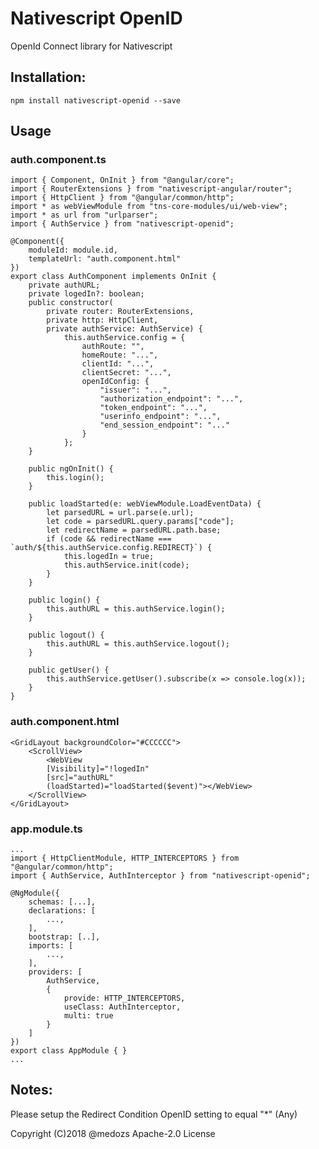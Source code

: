 ﻿# Nativescript OpenID

OpenId Connect library for Nativescript

## Installation: 
`npm install nativescript-openid --save`

## Usage

### auth.component.ts
    import { Component, OnInit } from "@angular/core";
    import { RouterExtensions } from "nativescript-angular/router";
    import { HttpClient } from "@angular/common/http";
    import * as webViewModule from "tns-core-modules/ui/web-view";
    import * as url from "urlparser";
    import { AuthService } from "nativescript-openid";

    @Component({
        moduleId: module.id,
        templateUrl: "auth.component.html"
    })
    export class AuthComponent implements OnInit {
        private authURL;
        private logedIn?: boolean;
        public constructor(
            private router: RouterExtensions,
            private http: HttpClient,
            private authService: AuthService) {
                this.authService.config = {
                    authRoute: "",
                    homeRoute: "...",
                    clientId: "...",
                    clientSecret: "...",
                    openIdConfig: {
                        "issuer": "...",
                        "authorization_endpoint": "...",
                        "token_endpoint": "...",
                        "userinfo_endpoint": "...",
                        "end_session_endpoint": "..."
                    }
                };
        }

        public ngOnInit() {
            this.login();
        }

        public loadStarted(e: webViewModule.LoadEventData) {
            let parsedURL = url.parse(e.url);
            let code = parsedURL.query.params["code"];
            let redirectName = parsedURL.path.base;
            if (code && redirectName === `auth/${this.authService.config.REDIRECT}`) {
                this.logedIn = true;
                this.authService.init(code);
            }
        }

        public login() {
            this.authURL = this.authService.login();
        }

        public logout() {
            this.authURL = this.authService.logout();
        }

        public getUser() {
            this.authService.getUser().subscribe(x => console.log(x));
        }
    }

### auth.component.html
    <GridLayout backgroundColor="#CCCCCC">
        <ScrollView>
            <WebView
            [Visibility]="!logedIn"
            [src]="authURL"
            (loadStarted)="loadStarted($event)"></WebView>
        </ScrollView>
    </GridLayout>

### app.module.ts
    ...
    import { HttpClientModule, HTTP_INTERCEPTORS } from "@angular/common/http";
    import { AuthService, AuthInterceptor } from "nativescript-openid";

    @NgModule({
        schemas: [...],
        declarations: [
            ...,
        ],
        bootstrap: [..],
        imports: [
            ...,
        ],
        providers: [
            AuthService,
            {
                provide: HTTP_INTERCEPTORS,
                useClass: AuthInterceptor,
                multi: true
            }
        ]
    })
    export class AppModule { }
    ...


## Notes:
Please setup the Redirect Condition OpenID setting to equal "*" (Any)  



Copyright (C)2018 @medozs Apache-2.0 License  